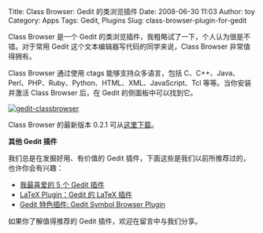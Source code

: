 Title: Class Browser: Gedit 的类浏览插件
Date: 2008-06-30 11:03
Author: toy
Category: Apps
Tags: Gedit, Plugins
Slug: class-browser-plugin-for-gedit

Class Browser 是一个 Gedit
的类浏览插件，我粗略试了一下，个人认为很是不错。对于常用 Gedit
这个文本编辑器写代码的同学来说，Class Browser 非常值得拥有。

Class Browser 通过使用 ctags 能够支持众多语言，包括
C、C++、Java、Perl、PHP、Ruby、Python、HTML、XML、JavaScript、Tcl
等等。当你安装并激活 Class Browser 后，在 Gedit 的侧面板中可以找到它。

[![gedit-classbrowser](http://i.linuxtoy.org/i/2008/06/gedit-classbrowser-thumb.png)](http://i.linuxtoy.org/i/2008/06/gedit-classbrowser.png)

Class Browser 的最新版本 0.2.1
可从[这里下载](http://www.stambouliote.de/projects/gedit_plugins.html)。

**其他 Gedit 插件**

我们总是在发掘好用、有价值的 Gedit
插件，下面这些是我们以前所推荐过的，也许你会有兴趣：

-   [我最喜爱的 5 个 Gedit
    插件](http://linuxtoy.org/archives/top_5_gedit_plugins.html)
-   [LaTeX Plugin：Gedit 的 LaTeX
    插件](http://linuxtoy.org/archives/latex-plugin.html)
-   [Gedit 特色插件: Gedit Symbol Browser
    Plugin](http://linuxtoy.org/archives/gedit-symbol-browser-plugin.html)

如果你了解值得推荐的 Gedit 插件，欢迎在留言中与我们分享。
